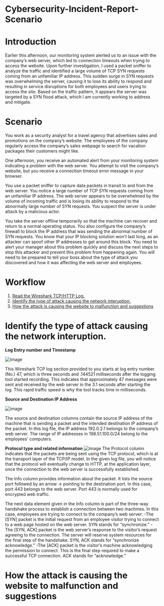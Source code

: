 # Cybersecurity-Incident-Report-Scenario

# Introduction

Earlier this afternoon, our monitoring system alerted us to an issue with the company’s web server, which led to connection timeouts when trying to access the website. Upon further investigation, I used a packet sniffer to analyze the traffic and identified a large volume of TCP SYN requests coming from an unfamiliar IP address. This sudden surge in SYN requests was overwhelming the server, causing it to lose its ability to respond and resulting in service disruptions for both employees and users trying to access the site. Based on the traffic pattern, it appears the server was targeted by a SYN flood attack, which I am currently working to address and mitigate.

# Scenario

You work as a security analyst for a travel agency that advertises sales and promotions on the company’s website. The employees of the company regularly access the company’s sales webpage to search for vacation packages their customers might like. 

One afternoon, you receive an automated alert from your monitoring system indicating a problem with the web server. You attempt to visit the company’s website, but you receive a connection timeout error message in your browser.

You use a packet sniffer to capture data packets in transit to and from the web server. You notice a large number of TCP SYN requests coming from an unfamiliar IP address. The web server appears to be overwhelmed by the volume of incoming traffic and is losing its ability to respond to the abnormally large number of SYN requests. You suspect the server is under attack by a malicious actor. 

You take the server offline temporarily so that the machine can recover and return to a normal operating status. You also configure the company’s firewall to block the IP address that was sending the abnormal number of SYN requests. You know that your IP blocking solution won’t last long, as an attacker can spoof other IP addresses to get around this block. You need to alert your manager about this problem quickly and discuss the next steps to stop this attacker and prevent this problem from happening again. You will need to be prepared to tell your boss about the type of attack you discovered and how it was affecting the web server and employees.

# Workflow

1. [Read the Wireshark TCP/HTTP Log.](https://github.com/SMUGLER79/Cybersecurity-Incident-Report-Scenario/blob/main/Wireshark%20TCP_HTTP%20log.xlsx)
2. [Identify the type of attack causing the network interuption.](#Identify-the-type-of-attack-causing-the-network-interuption.)
3. [How the attack is causing the website to malfunction and suggestions](#How-the-attack-is-causing-the-website-to-malfunction-and-suggestions)

# Identify the type of attack causing the network interuption.

**Log Entry number and Timestamp**

![image](https://github.com/user-attachments/assets/aaf84d53-41b4-4aaf-871f-6fd58345af94)

This Wireshark TCP log section provided to you starts at log entry number (No.) 47, which is three seconds and .144521 milliseconds after the logging tool started recording. This indicates that approximately 47 messages were sent and received by the web server in the 3.1 seconds after starting the log. This rapid traffic speed is why the tool tracks time in milliseconds. 

**Source and Destination IP Address**

![image](https://github.com/user-attachments/assets/0aba484b-c30a-4ac8-80fc-c1629f8a0b55)

The source and destination columns contain the source IP address of the machine that is sending a packet and the intended destination IP address of the packet. In this log file, the IP address 192.0.2.1 belongs to the company’s web server. The range of IP addresses in 198.51.100.0/24 belong to the employees’ computers.

**Protocol type and related information**
![image](https://github.com/user-attachments/assets/b718d611-8cf0-4b8b-aeea-3a0e22bc8602)
The Protocol column indicates that the packets are being sent using the TCP protocol, which is at the transport layer of the TCP/IP model. In the given log file, you will notice that the protocol will eventually change to HTTP, at the application layer, once the connection to the web server is successfully established.

The Info column provides information about the packet. It lists the source port followed by an arrow → pointing to the destination port. In this case, port 443 belongs to the web server. Port 443 is normally used for encrypted web traffic.

The next data element given in the Info column is part of the three-way handshake process to establish a connection between two machines. In this case, employees are trying to connect to the company’s web server: 
-The [SYN] packet is the initial request from an employee visitor trying to connect to a web page hosted on the web server. SYN stands for “synchronize.” 
-The [SYN, ACK] packet is the web server’s response to the visitor’s request agreeing to the connection. The server will reserve system resources for the final step of the handshake. SYN, ACK stands for “synchronize acknowledge.”
-The [ACK] packet is the visitor’s machine acknowledging the permission to connect. This is the final step required to make a successful TCP connection. ACK stands for “acknowledge.”


# How the attack is causing the website to malfunction and suggestions
